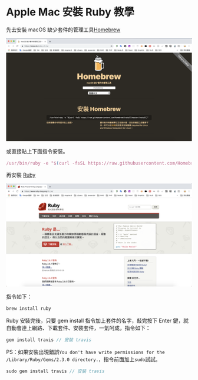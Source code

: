 # Apple Mac 安裝 Ruby 教學

先去安裝 macOS 缺少套件的管理工具[Homebrew](https://brew.sh/index_zh-tw)

![image](https://github.com/akayhu/self-components/blob/master/src/file/installFile/image/homebrew.png?raw=true)

或直接貼上下面指令安裝。

```js
/usr/bin/ruby -e "$(curl -fsSL https://raw.githubusercontent.com/Homebrew/install/master/install)"
```

再安裝 [Ruby](https://www.ruby-lang.org/zh_tw/)

![image](https://github.com/akayhu/self-components/blob/master/src/file/installFile/image/ruby.png?raw=true)

指令如下：

```js
brew install ruby
```

Ruby 安裝完後，只要 gem install 指令加上套件的名字，敲完按下 Enter 鍵，就自動會連上網路、下載套件、安裝套件，一氣呵成，指令如下：

```js
gem install travis // 安裝 travis
```

PS：如果安裝出現錯誤`You don't have write permissions for the /Library/Ruby/Gems/2.3.0 directory.`，指令前面加上`sudo`試試。

```js
sudo gem install travis // 安裝 travis
```
